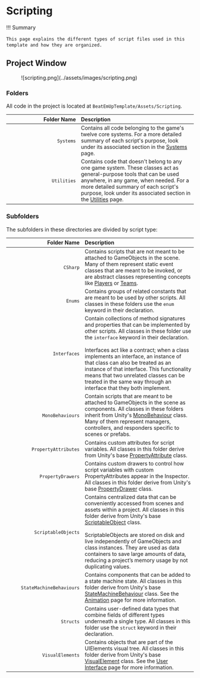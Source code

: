 # Scripting

!!! Summary

    This page explains the different types of script files used in this template and how they are organized.

## Project Window

<figure markdown="span">
    ![scripting.png](../assets/images/scripting.png)
</figure>

### Folders

All code in the project is located at `BeatEmUpTemplate/Assets/Scripting`.

| <div style="width:180px" /> Folder Name | Description                          |
| ---------------: | :----------------------------------- |
| `Systems`            | Contains all code belonging to the game's twelve core systems. For a more detailed summary of each script's purpose, look under its associated section in the [Systems](systems/index.md) page. |
| `Utilities`            | Contains code that doesn't belong to any one game system. These classes act as general-purpose tools that can be used anywhere, in any game, when needed. For a more detailed summary of each script's purpose, look under its associated section in the [Utilities](utilities.md) page. |

### Subfolders

The subfolders in these directories are divided by script type:

| <div style="width:190px" /> Folder Name | Description                          |
| ---------------: | :----------------------------------- |
| `CSharp`            | Contains scripts that are not meant to be attached to GameObjects in the scene. Many of them represent static event classes that are meant to be invoked, or are abstract classes representing concepts like [Players](systems/player.md#players) or [Teams](systems/unit.md#teams). |
| `Enums`            | Contains groups of related constants that are meant to be used by other scripts. All classes in these folders use the `enum` keyword in their declaration. |
| `Interfaces`            | Contain collections of method signatures and properties that can be implemented by other scripts. All classes in these folder use the `interface` keyword in their declaration.<br><br>Interfaces act like a contract; when a class implements an interface, an instance of that class can also be treated as an instance of that interface. This functionality means that two unrelated classes can be treated in the same way through an interface that they both implement. |
| `MonoBehaviours`            | Contain scripts that are meant to be attached to GameObjects in the scene as components. All classes in these folders inherit from Unity's [MonoBehaviour](https://docs.unity3d.com/6000.0/Documentation/Manual/class-MonoBehaviour.html) class. Many of them represent managers, controllers, and responders specific to scenes or prefabs. |
| `PropertyAttributes`            | Contains custom attributes for script variables. All classes in this folder derive from Unity's base [PropertyAttribute](https://docs.unity3d.com/6000.0/Documentation/ScriptReference/PropertyAttribute.html) class. |
| `PropertyDrawers`            | Contains custom drawers to control how script variables with custom PropertyAttributes appear in the Inspector. All classes in this folder derive from Unity's base [PropertyDrawer](https://docs.unity3d.com/6000.0/Documentation/ScriptReference/PropertyDrawer.html) class. |
| `ScriptableObjects`            | Contains centralized data that can be conveniently accessed from scenes and assets within a project. All classes in this folder derive from Unity's base [ScriptableObject](https://docs.unity3d.com/6000.0/Documentation/ScriptReference/ScriptableObject.html) class.<br><br>ScriptableObjects are stored on disk and live independently of GameObjects and class instances. They are used as data containers to save large amounts of data, reducing a project’s memory usage by not duplicating values. |
| `StateMachineBehaviours`            | Contains components that can be added to a state machine state. All classes in this folder derive from Unity's base [StateMachineBehaviour](https://docs.unity3d.com/ScriptReference/StateMachineBehaviour.html) class. See the [Animation](systems/animation.md#statemachinebehaviours) page for more information. |
| `Structs`            | Contains user-defined data types that combine fields of different types underneath a single type. All classes in this folder use the `struct` keyword in their declaration. |
| `VisualElements`            | Contains objects that are part of the UIElements visual tree. All classes in this folder derive from Unity's base [VisualElement](https://docs.unity3d.com/6000.0/Documentation/ScriptReference/UIElements.VisualElement.html) class. See the [User Interface](systems/user-interface.md#visualelements) page for more information. |